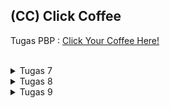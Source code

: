 ## (CC) Click Coffee
Tugas PBP : [Click Your Coffee Here!](http://nashwa-ghania-coffeeshop.pbp.cs.ui.ac.id/)
<br>
<br>

<details>
<summary>Tugas 7</summary>

#### Jelaskan apa yang dimaksud dengan stateless widget dan stateful widget, dan jelaskan perbedaan dari keduanya.<br>
- Stateless Widget: Widget yang tidak memiliki status atau tidak dapat diubah setelah dibuat. Contoh: Text, Icon.<br>
- Stateful Widget: Widget yang memiliki status dan dapat berubah. Memiliki metode setState() untuk memperbarui UI. Contoh: Checkbox, TextField.<br>

#### Sebutkan widget apa saja yang kamu gunakan pada proyek ini dan jelaskan fungsinya.<br>
- Scaffold: Struktur dasar halaman, termasuk AppBar dan body.
- AppBar: Bagian atas halaman yang menampilkan judul.
- Column: Menyusun widget secara vertikal.
- Row: Menyusun widget secara horizontal.
- GridView: Menampilkan item dalam bentuk grid.
- Card: Membuat kartu untuk menampilkan informasi.
- InkWell: Menangani interaksi pengguna saat widget ditekan.

#### Apa fungsi dari setState()? Jelaskan variabel apa saja yang dapat terdampak dengan fungsi tersebut.<br>
setState() digunakan untuk memperbarui UI dari Stateful Widget. Ketika dipanggil, semua widget yang bergantung pada variabel yang diubah akan diperbarui. Variabel yang terpengaruh adalah variabel yang digunakan dalam build method. Flutter akan menjalankan ulang fungsi build() dari widget tersebut, sehingga semua perubahan data langsung tampil di layar.<br>

#### Jelaskan perbedaan antara const dengan final.<br>
- const: Nilai tetap yang sudah diketahui saat kompilasi dan tidak dapat diubah. Digunakan untuk widget atau objek yang tidak akan berubah contohnya `const Text('Hello').`
- final: Variabel yang hanya dapat diatur satu kali, tetapi nilainya dapat ditentukan pada runtime. Digunakan untuk objek yang nilainya tidak langsung diketahui pada compile-time, tetapi tidak boleh diubah setelah ditetapkan.

#### Jelaskan bagaimana cara kamu mengimplementasikan checklist-checklist di atas.<br>
1. **Membuat sebuah program Flutter baru.**<br>
Dimulai dengan menjalankan `flutter create click_coffee` pada terminal, membuat aplikasi Flutter dasar bernama "click_coffee". Struktur direktori aplikasi dibuat secara otomatis, termasuk file main.dart untuk konfigurasi awal.<br>

2. **Membuat tiga tombol sederhana dengan ikon dan teks.**<br>
Di menu.dart, tiga tombol dalam bentuk kartu (Card) ditambahkan dengan menggunakan widget ItemCard. Setiap kartu diberi ikon dan teks yang disimpan dalam objek ItemHomepage. Ketiga tombol dibuat dalam susunan GridView sehingga menampilkan kartu dalam tiga kolom.<br>

3. **Mengimplementasikan warna-warna yang berbeda untuk setiap tombol.**<br>
Untuk memberi warna yang berbeda pada setiap tombol, atribut color ditambahkan pada ItemHomepage dan diterapkan ke setiap ItemCard.<br>

4. **Memunculkan Snackbar.**<br>
Pada setiap tombol di dalam onTap dari InkWell, ditambahkan kode untuk memunculkan SnackBar dengan ScaffoldMessenger. SnackBar memiliki teks sesuai nama tombol, dengan warna latar belakang yang mengikuti warna kartu.<br>
</details>

<details>
<summary>Tugas 8</summary>

#### Apa kegunaan const di Flutter? Jelaskan apa keuntungan ketika menggunakan const pada kode Flutter. Kapan sebaiknya kita menggunakan const, dan kapan sebaiknya tidak digunakan?<br>
const di Flutter digunakan untuk menandakan bahwa nilai atau objek tidak akan berubah selama runtime. Keuntungannya adalah objek yang diberi label const hanya akan dibuat sekali dan disimpan dalam memori, sehingga menghemat penggunaan memori dan meningkatkan performa aplikasi karena objek tersebut tidak perlu dibuat ulang setiap kali dibutuhkan. Sebaiknya gunakan const ketika widget atau objek tidak akan berubah selama eksekusi aplikasi, seperti Text, Icon, atau Container yang memiliki properti tetap. Namun, sebaiknya hindari menggunakan const jika objek atau widget perlu diubah selama runtime, seperti yang melibatkan data dinamis atau perubahan state, karena const hanya cocok untuk objek yang sifatnya tetap dan tidak berubah.<br>

#### Jelaskan dan bandingkan penggunaan Column dan Row pada Flutter. Berikan contoh implementasi dari masing-masing layout widget ini!<br>
Column dan Row adalah widget layout di Flutter yang digunakan untuk mengatur posisi widget lainnya secara vertikal dan horizontal. Column digunakan untuk menata widget secara vertikal yaitu dari atas ke bawah, sedangkan Row digunakan untuk menata widget secara horizontal yaitu dari kiri ke kanan.

Contoh implementasi `Column`:
```dart
Column(
  children: <Widget>[
    Text('Item 1'),
    Text('Item 2'),
    Text('Item 3'),
  ],
)
```

Contoh implementasi `Row`:
```dart
Row(
  children: <Widget>[
    Text('Item 1'),
    Text('Item 2'),
    Text('Item 3'),
  ],
)
```
<br>

#### Sebutkan apa saja elemen input yang kamu gunakan pada halaman form yang kamu buat pada tugas kali ini. Apakah terdapat elemen input Flutter lain yang tidak kamu gunakan pada tugas ini? Jelaskan!<br>
Pada halaman product_form, elemen input yang digunakan adalah TextFormField untuk mengisi Product Name, Description, Price, dan Stock. Terdapat beberapa elemen input Flutter lain yang tidak digunakan di tugas ini, seperti DatePicker atau TimePicker untuk memilih tanggal/waktu, DropdownButton untuk pilihan opsi terbatas, Checkbox dan Switch untuk pilihan biner (ya/tidak), serta Slider untuk memilih nilai dalam rentang tertentu. Elemen-elemen ini bisa digunakan jika diperlukan namun, di form ini, elemen input tersebut tidak terlalu diperlukan.<br>

#### Bagaimana cara kamu mengatur tema (theme) dalam aplikasi Flutter agar aplikasi yang dibuat konsisten? Apakah kamu mengimplementasikan tema pada aplikasi yang kamu buat?<br>
Agar konsisten, tema global didefinisikan di dalam MaterialApp pada main.dart. ColorScheme ditetapkan untuk warna utama, sekunder, dan elemen lainnya agar semua widget menggunakan warna yang sama. Pada aplikasi ini, tema diimplementasikan untuk menjaga konsistensi tampilan di seluruh aplikasi.<br>
 
#### Bagaimana cara kamu menangani navigasi dalam aplikasi dengan banyak halaman pada Flutter?<br>
Menggunakan widget Navigator dengan metode push atau pushReplacement untuk berpindah antar halaman. PushReplacement digunakan untuk menggantikan halaman saat ini dengan halaman tujuan, seperti MyHomePage atau ProductEntryFormPage, sehingga pengguna dapat berpindah antar halaman tanpa menumpuk halaman sebelumnya di tumpukan navigasi.<br>
</details>

<details>
<summary>Tugas 9</summary>

#### Jelaskan mengapa kita perlu membuat model untuk melakukan pengambilan ataupun pengiriman data JSON? Apakah akan terjadi error jika kita tidak membuat model terlebih dahulu?<br>

#### Jelaskan fungsi dari library http yang sudah kamu implementasikan pada tugas ini.<br>

#### Jelaskan fungsi dari CookieRequest dan jelaskan mengapa instance CookieRequest perlu untuk dibagikan ke semua komponen di aplikasi Flutter.<br>

#### Jelaskan mekanisme pengiriman data mulai dari input hingga dapat ditampilkan pada Flutter.<br>

#### Jelaskan mekanisme autentikasi dari login, register, hingga logout. Mulai dari input data akun pada Flutter ke Django hingga selesainya proses autentikasi oleh Django dan tampilnya menu pada Flutter.<br>

#### Jelaskan bagaimana cara kamu mengimplementasikan checklist di atas secara step-by-step! (bukan hanya sekadar mengikuti tutorial).<br>
1. **Mengimplementasikan fitur registrasi akun pada proyek tugas Flutter.**<br>

2. **Membuat halaman login pada proyek tugas Flutter.**<br>

3. **Mengintegrasikan sistem autentikasi Django dengan proyek tugas Flutter.**<br>

4. **Membuat model kustom sesuai dengan proyek aplikasi Django.**<br>

5. **Membuat halaman yang berisi daftar semua item yang terdapat pada endpoint JSON di Django yang telah kamu deploy.**<br>
- Tampilkan name, price, dan description dari masing-masing item pada halaman ini.

6. **Membuat halaman detail untuk setiap item yang terdapat pada halaman daftar Item.**<br>
- Halaman ini dapat diakses dengan menekan salah satu item pada halaman daftar Item.
- Tampilkan seluruh atribut pada model item kamu pada halaman ini.
- Tambahkan tombol untuk kembali ke halaman daftar item.
- Melakukan filter pada halaman daftar item dengan hanya menampilkan item yang terasosiasi dengan pengguna yang login.

</details>